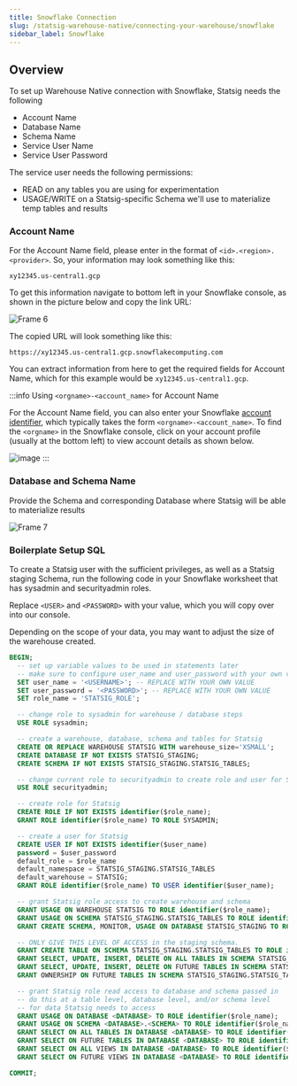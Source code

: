 ```yaml
---
title: Snowflake Connection
slug: /statsig-warehouse-native/connecting-your-warehouse/snowflake
sidebar_label: Snowflake
---
```


## Overview

To set up Warehouse Native connection with Snowflake, Statsig needs the following

- Account Name
- Database Name
- Schema Name
- Service User Name
- Service User Password

The service user needs the following permissions:

- READ on any tables you are using for experimentation
- USAGE/WRITE on a Statsig-specific Schema we'll use to materialize temp tables and results

### Account Name

For the Account Name field, please enter in the format of `<id>.<region>.<provider>`. So, your information may look something like this:

`xy12345.us-central1.gcp`

To get this information navigate to bottom left in your Snowflake console, as shown in the picture below and copy the link URL:

![Frame 6](https://user-images.githubusercontent.com/108023879/187517221-4bb3dce3-8b8f-4f30-b4d4-fd12e5249722.png)

The copied URL will look something like this:

`https://xy12345.us-central1.gcp.snowflakecomputing.com`

You can extract information from here to get the required fields for Account Name, which for this example would be `xy12345.us-central1.gcp`.

:::info Using `<orgname>-<account_name>` for Account Name

For the Account Name field, you can also enter your Snowflake [account identifier](https://docs.snowflake.com/en/user-guide/admin-account-identifier.html#format-1-preferred-account-name-in-your-organization), which typically takes the form `<orgname>-<account_name>`. To find the `<orgname>` in the Snowflake console, click on your account profile (usually at the bottom left) to view account details as shown below.

![image](https://user-images.githubusercontent.com/1315028/195217037-ad630f37-a8fe-4b61-823f-ce0e8c984ed0.png)
:::

### Database and Schema Name

Provide the Schema and corresponding Database where Statsig will be able to materialize results

![Frame 7](https://user-images.githubusercontent.com/108023879/187517225-017b4626-eaea-443b-a042-59fd474ae657.png)

### Boilerplate Setup SQL

To create a Statsig user with the sufficient privileges, as well as a Statsig staging Schema, run the following code in your Snowflake worksheet that has sysadmin and securityadmin roles.

Replace `<USER>` and `<PASSWORD>` with your value, which you will copy over into our console.

Depending on the scope of your data, you may want to adjust the size of the warehouse created.

```sql
BEGIN;
  -- set up variable values to be used in statements later
  -- make sure to configure user_name and user_password with your own values
  SET user_name = '<USERNAME>'; -- REPLACE WITH YOUR OWN VALUE
  SET user_password = '<PASSWORD>'; -- REPLACE WITH YOUR OWN VALUE
  SET role_name = 'STATSIG_ROLE';

  -- change role to sysadmin for warehouse / database steps
  USE ROLE sysadmin;

  -- create a warehouse, database, schema and tables for Statsig
  CREATE OR REPLACE WAREHOUSE STATSIG WITH warehouse_size='XSMALL';
  CREATE DATABASE IF NOT EXISTS STATSIG_STAGING;
  CREATE SCHEMA IF NOT EXISTS STATSIG_STAGING.STATSIG_TABLES;

  -- change current role to securityadmin to create role and user for Statsig's access
  USE ROLE securityadmin;

  -- create role for Statsig
  CREATE ROLE IF NOT EXISTS identifier($role_name);
  GRANT ROLE identifier($role_name) TO ROLE SYSADMIN;

  -- create a user for Statsig
  CREATE USER IF NOT EXISTS identifier($user_name)
  password = $user_password
  default_role = $role_name
  default_namespace = STATSIG_STAGING.STATSIG_TABLES
  default_warehouse = STATSIG;
  GRANT ROLE identifier($role_name) TO USER identifier($user_name);

  -- grant Statsig role access to create warehouse and schema
  GRANT USAGE ON WAREHOUSE STATSIG TO ROLE identifier($role_name);
  GRANT USAGE ON SCHEMA STATSIG_STAGING.STATSIG_TABLES TO ROLE identifier($role_name);
  GRANT CREATE SCHEMA, MONITOR, USAGE ON DATABASE STATSIG_STAGING TO ROLE identifier($role_name);

  -- ONLY GIVE THIS LEVEL OF ACCESS in the staging schema.
  GRANT CREATE TABLE ON SCHEMA STATSIG_STAGING.STATSIG_TABLES TO ROLE identifier($role_name);
  GRANT SELECT, UPDATE, INSERT, DELETE ON ALL TABLES IN SCHEMA STATSIG_STAGING.STATSIG_TABLES TO ROLE identifier($role_name);
  GRANT SELECT, UPDATE, INSERT, DELETE ON FUTURE TABLES IN SCHEMA STATSIG_STAGING.STATSIG_TABLES TO ROLE identifier($role_name);
  GRANT OWNERSHIP ON FUTURE TABLES IN SCHEMA STATSIG_STAGING.STATSIG_TABLES TO ROLE identifier($role_name);

  -- grant Statsig role read access to database and schema passed in
  -- do this at a table level, database level, and/or schema level
  -- for data Statsig needs to access
  GRANT USAGE ON DATABASE <DATABASE> TO ROLE identifier($role_name);
  GRANT USAGE ON SCHEMA <DATABASE>.<SCHEMA> TO ROLE identifier($role_name);
  GRANT SELECT ON ALL TABLES IN DATABASE <DATABASE> TO ROLE identifier($role_name);
  GRANT SELECT ON FUTURE TABLES IN DATABASE <DATABASE> TO ROLE identifier($role_name);
  GRANT SELECT ON ALL VIEWS IN DATABASE <DATABASE> TO ROLE identifier($role_name);
  GRANT SELECT ON FUTURE VIEWS IN DATABASE <DATABASE> TO ROLE identifier($role_name);

COMMIT;
```

